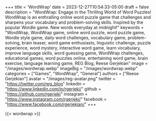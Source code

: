 +++
title = 'WordWrap'
date = 2023-12-27T10:54:33-05:00
draft = false
description = "WordWrap: Engage in the Thrilling World of Word Puzzles! WordWrap is an enthralling online word puzzle game that challenges and sharpens your vocabulary and problem-solving skills. Inspired by the popular Wordle game. New words everyday at midnight!"
keywords = "WordWrap, WordWrap game, online word puzzle, word puzzle game, Wordle style game, daily word challenges, vocabulary game, problem-solving, brain teaser, word game enthusiasts, linguistic challenge, puzzle experience, word mystery, interactive word game, learn vocabulary, improve language skills, word guessing game, WordWrap challenges, educational games, word puzzles online, entertaining word game, brain exercise, language learning game, REG Blog, Reese Gerjekian"
image = "/images/wordwrap.webp"
imageBig = "/images/wordwrap.webp"
categories = ["Games", "WordWrap", "General"]
authors = ["Reese Gerjekian"]
avatar = "/images/reg-avatar.png"
twitter = "https://twitter.com/reg_blog"
linkedin = "https://www.linkedin.com/in/rgerjeki/"
github = "https://github.com/rgerjeki"
instagram = "https://www.instagram.com/rgerjeki/"
facebook = "https://www.facebook.com/rgerjekian/"
+++

{{< wordwrap >}}

